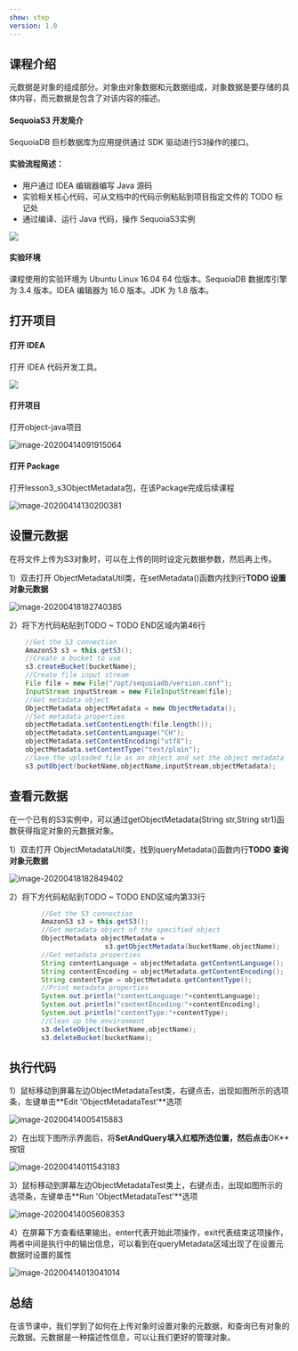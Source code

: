 ```yaml
---
show: step
version: 1.0 
---
```


## 课程介绍

元数据是对象的组成部分。对象由对象数据和元数据组成，对象数据是要存储的具体内容，而元数据是包含了对该内容的描述。

#### SequoiaS3 开发简介

SequoiaDB 巨杉数据库为应用提供通过 SDK 驱动进行S3操作的接口。

#### 实验流程简述：

- 用户通过 IDEA 编辑器编写 Java 源码
- 实验相关核心代码，可从文档中的代码示例粘贴到项目指定文件的 TODO 标记处
- 通过编译、运行 Java 代码，操作 SequoiaS3实例

![](https://doc.shiyanlou.com/courses/1736/1207281/7b1731fc121e3b460dcd9841eb0218a6-0)

#### 实验环境

课程使用的实验环境为 Ubuntu Linux 16.04 64 位版本。SequoiaDB 数据库引擎为 3.4 版本。IDEA 编辑器为 16.0 版本。JDK 为 1.8 版本。

## 打开项目

#### 打开 IDEA

打开 IDEA 代码开发工具。

![](https://doc.shiyanlou.com/courses/1736/1207281/06650396616c742995bb63fcf933fac5-0)

#### 打开项目

打开object-java项目

![image-20200414091915064](https://doc.shiyanlou.com/courses/1737/1207281/79e3fad2d27f14cfcbc94eadd646d88d-0)

#### 打开 Package

打开lesson3_s3ObjectMetadata包，在该Package完成后续课程

![image-20200414130200381](https://doc.shiyanlou.com/courses/1737/1207281/979a09b4ad85545df79a300adeb65425-0)

## 设置元数据

在将文件上传为S3对象时，可以在上传的同时设定元数据参数，然后再上传。

1）双击打开 ObjectMetadataUtil类，在setMetadata()函数内找到行**TODO 设置对象元数据**

![image-20200418182740385](https://doc.shiyanlou.com/courses/1737/1207281/30eeeb1146ef269b55e0b31de23431b5-0)

2）将下方代码粘贴到TODO ~ TODO END区域内第46行

```java
    //Get the S3 connection
    AmazonS3 s3 = this.getS3();
    //Create a bucket to use
    s3.createBucket(bucketName);
    //Create file input stream
    File file = new File("/opt/sequoiadb/version.conf");
    InputStream inputStream = new FileInputStream(file);
    //Get metadata object
    ObjectMetadata objectMetadata = new ObjectMetadata();
    //Set metadata properties
    objectMetadata.setContentLength(file.length());
    objectMetadata.setContentLanguage("CH");
    objectMetadata.setContentEncoding("utf8");
    objectMetadata.setContentType("text/plain");
    //Save the uploaded file as an object and set the object metadata
    s3.putObject(bucketName,objectName,inputStream,objectMetadata);
```



## 查看元数据

在一个已有的S3实例中，可以通过getObjectMetadata(String str,String str1)函数获得指定对象的元数据对象。

1）双击打开 ObjectMetadataUtil类，找到queryMetadata()函数内行**TODO 查询对象元数据**

![image-20200418182849402](https://doc.shiyanlou.com/courses/1737/1207281/03b31e659ac5ee5dc1dc711d6c9f66e0-0)

2）将下方代码粘贴到TODO ~ TODO END区域内第33行

```java
        //Get the S3 connection
        AmazonS3 s3 = this.getS3();
        //Get metadata object of the specified object
        ObjectMetadata objectMetadata =
        				s3.getObjectMetadata(bucketName,objectName);
        //Get metadata properties
        String contentLanguage = objectMetadata.getContentLanguage();
        String contentEncoding = objectMetadata.getContentEncoding();
        String contentType = objectMetadata.getContentType();
		//Print metadata properties
        System.out.println("contentLanguage:"+contentLanguage);
        System.out.println("contentEncoding:"+contentEncoding);
        System.out.println("contentType:"+contentType);
		//Clean up the environment
        s3.deleteObject(bucketName,objectName);
        s3.deleteBucket(bucketName);
```

## 执行代码

1）鼠标移动到屏幕左边ObjectMetadataTest类，右键点击，出现如图所示的选项条，左键单击**Edit 'ObjectMetadataTest'**选项

![image-20200414005415883](https://doc.shiyanlou.com/courses/1737/1207281/5aa784d9a86d1bcfc46b2db1870d1712-0)

2）在出现下图所示界面后，将**SetAndQuery填入红框所选位置，然后点击**OK**按钮

![image-20200414011543183](https://doc.shiyanlou.com/courses/1737/1207281/9b0e9a0733b4efd0cf05edaedfbc6a05-0)

3）鼠标移动到屏幕左边ObjectMetadataTest类上，右键点击，出现如图所示的选项条，左键单击**Run 'ObjectMetadataTest'**选项

![image-20200414005608353](https://doc.shiyanlou.com/courses/1737/1207281/be73c5860b9238a4b2ac502165809309-0)

4）在屏幕下方查看结果输出，enter代表开始此项操作，exit代表结束这项操作，两者中间是执行中的输出信息，可以看到在queryMetadata区域出现了在设置元数据时设置的属性

![image-20200414013041014](https://doc.shiyanlou.com/courses/1737/1207281/06c02c8569841998663502253b495c13-0)

## 总结

在该节课中，我们学到了如何在上传对象时设置对象的元数据，和查询已有对象的元数据。元数据是一种描述性信息，可以让我们更好的管理对象。
